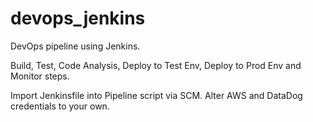 # devops_jenkins
DevOps pipeline using Jenkins.

Build, Test, Code Analysis, Deploy to Test Env, Deploy to Prod Env and Monitor steps.

Import Jenkinsfile into Pipeline script via SCM.
Alter AWS and DataDog credentials to your own.
